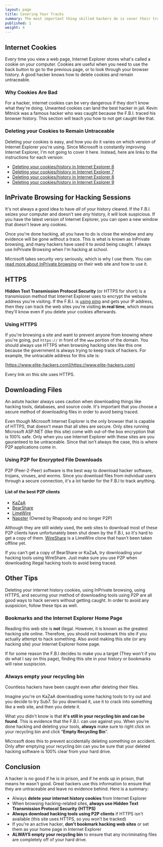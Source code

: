 ```yaml
---
layout: page
title: Covering Your Tracks
summary: The most important thing skilled hackers do is cover their tracks. This article talks about how to hack people and servers and vanish without a trace to avoid getting caught!
published: 1
weight: 4
---
```

## Internet Cookies ##

Every time you view a web page, Internet Explorer stores what's called a cookie on your computer. Cookies are useful when you need to use the back button to go to the previous page, or to look through your browser history. A good hacker knows how to delete cookies and remain untraceable.

### Why Cookies Are Bad ###

For a hacker, internet cookies can be very dangerous if they don't know what they're doing.  Unwanted cookies can land the best hacker in jail. Kevin Mitnick was a famous hacker who was caught because the F.B.I. traced his browser history. This section will teach you how to not get caught like that.

### Deleting your Cookies to Remain Untraceable ###

Deleting your cookies is easy, and how you do it varies on which version of Internet Explorer you're using. Since Microsoft is constantly improving Internet Explorer, I'm not going to cover it here. Instead, here are links to the instructions for each version:

* <a target="_blank" title="Deleting your cookies/history in Internet Explorer 6" href="https://support.microsoft.com/en-us/kb/278835">Deleting your cookies/history in Internet Explorer 6</a>
* <a target="_blank" title="Deleting your cookies/history in Internet Explorer 7" href="https://support.microsoft.com/en-us/kb/278835">Deleting your cookies/history in Internet Explorer 7</a>
* <a target="_blank" title="Deleting your cookies/history in Internet Explorer 8" href="https://support.microsoft.com/en-us/kb/278835">Deleting your cookies/history in Internet Explorer 8</a>
* <a target="_blank" title="Deleting your cookies/history in Internet Explorer 9" href="https://support.microsoft.com/en-us/kb/278835">Deleting your cookies/history in Internet Explorer 9</a>

## InPrivate Browsing for Hacking Sessions ##

It's not always a good idea to have *all* of your history cleared. If the F.B.I. seizes your computer and doesn't see *any* history, it will look suspicious. If you have the latest version of Internet Explorer, you can open a new window that doesn't leave any cookies.

Once you're done hacking, all you have to do is close the window and any evidence will be gone without a trace. This is what is known as InPrivate browsing, and many hackers have used it to avoid being caught. I always use InPrivate Browsing when I'm hacking at school.

Microsoft takes security very seriously, which is why I use them. You can <a target="_blank" title="Untracable hacking with Microsoft Internet Explorer" href="https://windows.microsoft.com/en-us/internet-explorer/products/ie-9/features/in-private">read more about InPrivate browsing</a> on their web site and how to use it.

## HTTPS ##

**Hidden Text Transmission Protocol Security** (or HTTPS for short) is a transmission method that Internet Explorer uses to encrypt the website address you're visiting. If the F.B.I. is <a href="/tutorials/advanced-hacking-methods">using ping</a> and gets your IP address, then they can track the web sites you're visiting **in real time**, which means they'll know even if you delete your cookies afterwards.

### Using HTTPS ###

If you're browsing a site and want to prevent anyone from knowing where you're going, put `https://` in front of the `www` portion of the domain. You should always use HTTPS when browsing hacking sites like this one because the government is always trying to keep track of hackers. For example, the untracable address for this site is:

[https://www.elite-hackers.com](https://www.elite-hackers.com)

Every link on this site uses HTTPS.

## Downloading Files ##

An astute hacker always uses caution when downloading things like hacking tools, databases, and source code. It's important that you choose a secure method of downloading files in order to avoid being traced.

Even though Microsoft Internet Explorer is the only browser that is capable of HTTPS, that doesn't mean that all sites are secure. Only sites running Microsoft ASP.NET (like this site) come with out-of-the box encryption that is 100% safe. Only when you use Internet Explorer with these sites are you gauranteed to be untraceable. Since that isn't always the case, this is where P2P applications come in.

### Using P2P for Encrypted File Downloads ###

P2P (Peer-2-Peer) software is the best way to download hacker software, trojans, viruses, and worms. Since you download files from individual users through a secure connection, it's a lot harder for the F.B.I to track anything. 

#### List of the best P2P clients  ####

* <a target="_blank" title="KaZaA" href="http://www.kazaa.com">KaZaA</a>
* <a target="_blank" title="BearShare" href="http://www.bearshare.com">BearShare</a>
* <a target="_blank" title="LimeWire" href="http://www.limewire.com">LimeWire</a>
* <a target="_blank" title="Naptser" href="http://www.napster.com">Napster</a> (Owned by Rhapsody and no longer P2P)

Although they are still widely used, the web sites to download most of these P2P clients have unfortunately been shut down by the F.B.I, so it's hard to get a copy of them. <a target="_blank" title="WireShare" href="https://sourceforge.net/projects/wireshare/">WireShare</a> is a LimeWire clone that hasn't been taken offline yet. 

If you can't get a copy of BearShare or KaZaA, try downloading your hacking tools using WireShare. Just make sure you use P2P when downloading illegal hacking tools to avoid being traced.

## Other Tips ##

Deleting your internet history cookies, using InPrivate browsing, using HTTPS, and securing your method of downloading tools using P2P are all good ways to hack servers without getting caught. In order to avoid any suspsicion, follow these tips as well.

### Bookmarks and the Internet Explorer Home Page ###

Reading this web site is <strong>not</strong> illegal. However, it is known as the greatest hacking site online. Therefore, you should not bookmark this site if you actually attempt to hack something. Also avoid making this site (or any hacking site) your Internet Explorer home page.

If for some reason the F.B.I decides to make you a target (They won't if you do what I say on this page), finding this site in your history or bookmarks will raise suspiscion.

### Always empty your recycling bin ###

Countless hackers have been caught even after deleting their files.

Imagine you're on KaZaA downloading some hacking tools to try out and you decide to try Sub7. So you download it, use it to crack into something like a web site, and then you delete it.

What you didn't know is that <strong>it's still in your recycling bin and can be found</strong>. This is evidence that the F.B.I. can use against you. When you're done hacking and deleting your tools, <strong>always</strong> make sure to right click on your recycling bin and click "<strong>Empty Recycling Bin</strong>".

Microsoft does this to prevent accidentally deleting something on accident. Only after emptying your recycling bin can you be sure that your deleted hacking software is 100% clear from your hard drive.

## Conclusion ##

A hacker is no good if he is in prison, and if he ends up in prison, that means he wasn't good. Great hackers use this information to ensure that they are untraceable and leave no evidence behind. Here is a summary:

* Always **delete your internet history cookies** from Internet Explorer
* When browsing hacking-related sites, **always use Hidden Text Transmission Protocol Security (HTTPS)**
* **Always download hacking tools using P2P clients** if HTTPS isn't available (this site uses HTTPS, so you won't be tracked)
* If you're an active hacker, **don't bookmark hacking web sites** or set them as your home page in Internet Explorer
* **ALWAYS empty your recycling bin** to ensure that any incriminating files are completely off of your hard drive.

